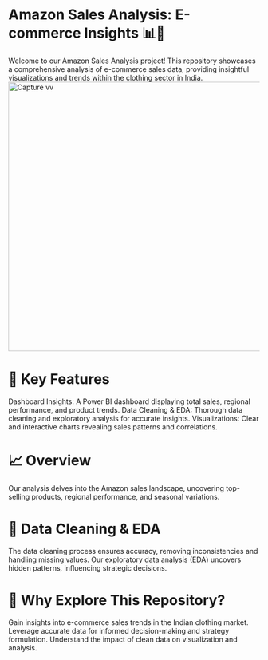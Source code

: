 

# Amazon Sales Analysis: E-commerce Insights 📊🛒
Welcome to our Amazon Sales Analysis project! This repository showcases a comprehensive analysis of e-commerce sales data, providing insightful visualizations and trends within the clothing sector in India.
<img width="540" alt="Capture vv" src="https://github.com/ansarifaisal12/BI-Dashboard/assets/115267921/4b54af90-bc6c-49cb-a7e3-522573a4849a">

# 🚀 Key Features
Dashboard Insights: A Power BI dashboard displaying total sales, regional performance, and product trends.
Data Cleaning & EDA: Thorough data cleaning and exploratory analysis for accurate insights.
Visualizations: Clear and interactive charts revealing sales patterns and correlations.
# 📈 Overview

Our analysis delves into the Amazon sales landscape, uncovering top-selling products, regional performance, and seasonal variations.

# 🧹 Data Cleaning & EDA
The data cleaning process ensures accuracy, removing inconsistencies and handling missing values. Our exploratory data analysis (EDA) uncovers hidden patterns, influencing strategic decisions.

# 🌟 Why Explore This Repository?
Gain insights into e-commerce sales trends in the Indian clothing market.
Leverage accurate data for informed decision-making and strategy formulation.
Understand the impact of clean data on visualization and analysis.
